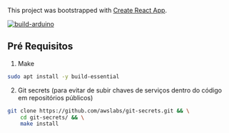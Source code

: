 This project was bootstrapped with [Create React App](https://github.com/facebook/create-react-app).

[![build-arduino](https://github.com/brunocantisano/iot-regador/actions/workflows/arduino.yml/badge.svg?branch=master)](https://github.com/brunocantisano/iot-regador/actions/workflows/build.yml)

## Pré Requisitos

1. Make

```bash
sudo apt install -y build-essential
```

2. Git secrets (para evitar de subir chaves de serviços dentro do código em repositórios públicos)

```bash
git clone https://github.com/awslabs/git-secrets.git && \
    cd git-secrets/ && \
    make install
```
